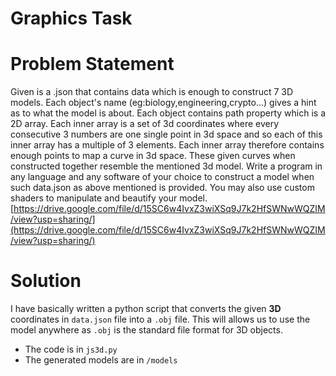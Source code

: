 # Graphics Task
# Problem Statement
Given is a .json that contains data which is enough to construct 7 3D models. Each object's name (eg:biology,engineering,crypto...) gives a hint as to what the model is about. Each object contains path property which is a 2D array. Each inner array is a set of 3d coordinates where every consecutive 3 numbers are one single point in 3d space and so each of this inner array has a multiple of 3 elements. Each inner array therefore contains enough points to map a curve in 3d space. These given curves when constructed together resemble the mentioned 3d model. Write a program in any language and any software of your choice to construct a model when such data.json as above mentioned is provided. You may also use custom shaders to manipulate and beautify your model.
[https://drive.google.com/file/d/15SC6w4IvxZ3wiXSq9J7k2HfSWNwWQZIM/view?usp=sharing/](https://drive.google.com/file/d/15SC6w4IvxZ3wiXSq9J7k2HfSWNwWQZIM/view?usp=sharing/)
# Solution
I have basically written a python script that converts the given **3D** coordinates in `data.json` file into a `.obj` file.
This will allows us to use the model anywhere as `.obj` is the standard file format for 3D objects.

- The code is in `js3d.py`
- The generated models are in `/models`
